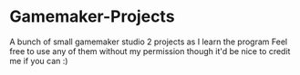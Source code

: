 # Gamemaker-Projects
A bunch of small gamemaker studio 2 projects as I learn the program
Feel free to use any of them without my permission though it'd be nice to credit me if you can :)
